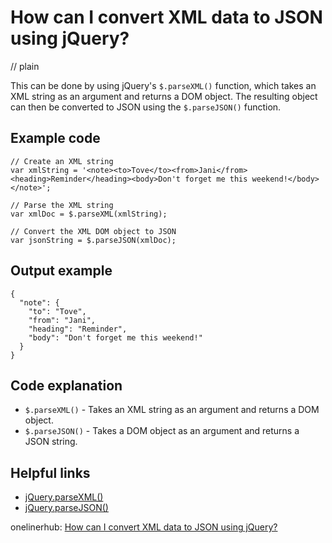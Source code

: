 # How can I convert XML data to JSON using jQuery?
// plain

This can be done by using jQuery's `$.parseXML()` function, which takes an XML string as an argument and returns a DOM object. The resulting object can then be converted to JSON using the `$.parseJSON()` function.

## Example code

```
// Create an XML string
var xmlString = '<note><to>Tove</to><from>Jani</from><heading>Reminder</heading><body>Don't forget me this weekend!</body></note>';

// Parse the XML string
var xmlDoc = $.parseXML(xmlString);

// Convert the XML DOM object to JSON
var jsonString = $.parseJSON(xmlDoc);
```
## Output example

```
{
  "note": {
    "to": "Tove",
    "from": "Jani",
    "heading": "Reminder",
    "body": "Don't forget me this weekend!"
  }
}
```

## Code explanation

* `$.parseXML()` - Takes an XML string as an argument and returns a DOM object.
* `$.parseJSON()` - Takes a DOM object as an argument and returns a JSON string.

## Helpful links
* [jQuery.parseXML()](https://api.jquery.com/jQuery.parseXML/)
* [jQuery.parseJSON()](https://api.jquery.com/jQuery.parseJSON/)

onelinerhub: [How can I convert XML data to JSON using jQuery?](https://onelinerhub.com/jquery/how-can-i-convert-xml-data-to-json-using-jquery)